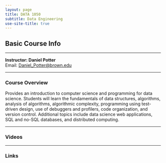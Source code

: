```yaml
---
layout: page
title: DATA 1050
subtitle: Data Engineering
use-site-title: true
---
```


## Basic Course Info  

---

**Instructor: Daniel Potter**  
Email: Daniel_Potter@brown.edu

---

### Course Overview

Provides an introduction to computer science and programming for data science. Students will learn the fundamentals of data structures, algorithms, analysis of algorithms, algorithmic complexity, programming using test-driven design, use of debuggers and profilers, code organization, and version control. Additional topics include data science web applications, SQL and no-SQL databases, and distributed computing.

---

### Videos


---

### Links
